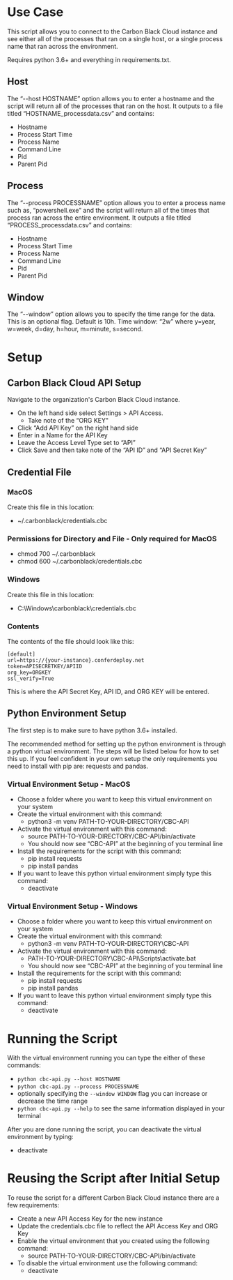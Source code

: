 # Use Case
This script allows you to connect to the Carbon Black Cloud instance and see either all of the processes that ran on a single host, or a single process name that ran across the environment.

Requires python 3.6+ and everything in requirements.txt.
## Host
The “--host HOSTNAME” option allows you to enter a hostname and the script will return all of the processes that ran on the host. It outputs to a file titled “HOSTNAME_processdata.csv” and contains:
- Hostname
- Process Start Time
- Process Name
- Command Line
- Pid
- Parent Pid
## Process
The “--process PROCESSNAME” option allows you to enter a process name such as, “powershell.exe” and the script will return all of the times that process ran across the entire environment. It outputs a file titled “PROCESS_processdata.csv” and contains:
- Hostname
- Process Start Time
- Process Name
- Command Line
- Pid
- Parent Pid
## Window
The “--window” option allows you to specify the time range for the data. This is an optional flag. Default is 10h. Time window: “2w” where y=year, w=week, d=day, h=hour, m=minute, s=second.
# Setup
## Carbon Black Cloud API Setup
Navigate to the organization's Carbon Black Cloud instance. 
- On the left hand side select Settings > API Access.
    - Take note of the “ORG KEY"
- Click “Add API Key” on the right hand side
- Enter in a Name for the API Key
- Leave the Access Level Type set to “API”
- Click Save and then take note of the “API ID” and “API Secret Key”
## Credential File
### MacOS
Create this file in this location: 
- ~/.carbonblack/credentials.cbc
### Permissions for Directory and File - Only required for MacOS
- chmod 700 ~/.carbonblack
- chmod 600 ~/.carbonblack/credentials.cbc
### Windows
Create this file in this location: 
- C:\Windows\carbonblack\credentials.cbc
### Contents
The contents of the file should look like this:
```
[default]
url=https://{your-instance}.conferdeploy.net
token=APISECRETKEY/APIID
org_key=ORGKEY
ssl_verify=True
```
This is where the API Secret Key, API ID, and ORG KEY will be entered.
## Python Environment Setup
The first step is to make sure to have python 3.6+ installed.

The recommended method for setting up the python environment is through a python virtual environment. The steps will be listed below for how to set this up. If you feel confident in your own setup the only requirements you need to install with pip are: requests and pandas.
### Virtual Environment Setup - MacOS
- Choose a folder where you want to keep this virtual environment on your system
- Create the virtual environment with this command:
    - python3 -m venv PATH-TO-YOUR-DIRECTORY/CBC-API
- Activate the virtual environment with this command:
    - source PATH-TO-YOUR-DIRECTORY/CBC-API/bin/activate
    - You should now see “CBC-API” at the beginning of you terminal line
- Install the requirements for the script with this command:
    - pip install requests
    - pip install pandas
- If you want to leave this python virtual environment simply type this command:
    - deactivate
### Virtual Environment Setup - Windows
- Choose a folder where you want to keep this virtual environment on your system
- Create the virtual environment with this command:
    - python3 -m venv PATH-TO-YOUR-DIRECTORY\CBC-API
- Activate the virtual environment with this command:
    - PATH-TO-YOUR-DIRECTORY\CBC-API\Scripts\activate.bat
    - You should now see “CBC-API” at the beginning of you terminal line
- Install the requirements for the script with this command:
    - pip install requests
    - pip install pandas
- If you want to leave this python virtual environment simply type this command:
    - deactivate
# Running the Script

With the virtual environment running you can type the either of these commands:
- `python cbc-api.py --host HOSTNAME`
- `python cbc-api.py --process PROCESSNAME`
- optionally specifying the `--window WINDOW` flag you can increase or decrease the time range
- `python cbc-api.py --help` to see the same information displayed in your terminal

After you are done running the script, you can deactivate the virtual environment by typing:
- deactivate
# Reusing the Script after Initial Setup
To reuse the script for a different Carbon Black Cloud instance there are a few requirements:
- Create a new API Access Key for the new instance
- Update the credentials.cbc file to reflect the API Access Key and ORG Key
- Enable the virtual environment that you created using the following command:
    - source PATH-TO-YOUR-DIRECTORY/CBC-API/bin/activate
- To disable the virtual environment use the following command:
    - deactivate
